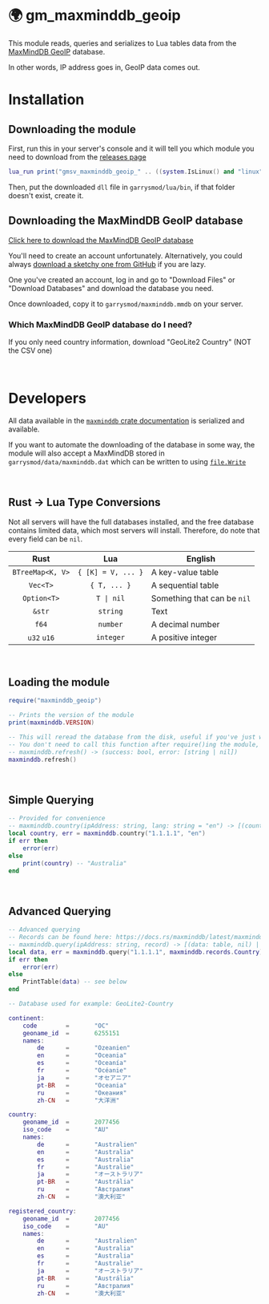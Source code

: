 # 🌍 gm_maxminddb_geoip

This module reads, queries and serializes to Lua tables data from the [MaxMindDB GeoIP](https://www.maxmind.com/en/geoip2-services-and-databases) database.

In other words, IP address goes in, GeoIP data comes out.

# Installation

## Downloading the module

First, run this in your server's console and it will tell you which module you need to download from the [releases page](https://github.com/WilliamVenner/gm_maxminddb_geoip/releases)

```lua
lua_run print("gmsv_maxminddb_geoip_" .. ((system.IsLinux() and "linux" .. (jit.arch == "x86" and "" or "64")) or (system.IsWindows() and "win" .. (jit.arch == "x86" and "32" or "64")) or "UNSUPPORTED") .. ".dll")
```

Then, put the downloaded `dll` file in `garrysmod/lua/bin`, if that folder doesn't exist, create it.

## Downloading the MaxMindDB GeoIP database

[Click here to download the MaxMindDB GeoIP database](https://www.maxmind.com/en/geoip2-services-and-databases)

You'll need to create an account unfortunately. Alternatively, you could always [download a sketchy one from GitHub](https://github.com/search?l=&q=extension%3Ammdb&type=code) if you are lazy.

One you've created an account, log in and go to "Download Files" or "Download Databases" and download the database you need.

Once downloaded, copy it to `garrysmod/maxminddb.mmdb` on your server.

### Which MaxMindDB GeoIP database do I need?

If you only need country information, download "GeoLite2 Country" (NOT the CSV one)

<br>

# Developers

All data available in the [`maxminddb` crate documentation](https://docs.rs/maxminddb/0.21.0/maxminddb) is serialized and available.

If you want to automate the downloading of the database in some way, the module will also accept a MaxMindDB stored in `garrysmod/data/maxminddb.dat` which can be written to using [`file.Write`](https://wiki.facepunch.com/gmod/file.Write)

<br>

## Rust -> Lua Type Conversions

Not all servers will have the full databases installed, and the free database contains limited data, which most servers will install. Therefore, do note that every field can be `nil`.

|        Rust       |           Lua           | English                     |
|:-----------------:|:-----------------------:|-----------------------------|
| `BTreeMap<K, V>`  | `{ [K] = V, ... }`      | A key-value table           |
| `Vec<T>`          | `{ T, ... }`            | A sequential table          |
| `Option<T>`       | `T \| nil`              | Something that can be `nil` |
| `&str`            | `string`                | Text                        |
| `f64`             | `number`                | A decimal number            |
| `u32` `u16`       | `integer`               | A positive integer          |

<br>

## Loading the module

```lua
require("maxminddb_geoip")

-- Prints the version of the module
print(maxminddb.VERSION)

-- This will reread the database from the disk, useful if you've just written to garrysmod/data/maxminddb.dat
-- You don't need to call this function after require()ing the module, it will load automatically
-- maxminddb.refresh() -> (success: bool, error: [string | nil])
maxminddb.refresh()
```

<br>

## Simple Querying

```lua
-- Provided for convenience
-- maxminddb.country(ipAddress: string, lang: string = "en") -> [(country: string, nil) | (nil, error: string)]
local country, err = maxminddb.country("1.1.1.1", "en")
if err then
    error(err)
else
    print(country) -- "Australia"
end
```

<br>

## Advanced Querying

```lua
-- Advanced querying
-- Records can be found here: https://docs.rs/maxminddb/latest/maxminddb/0.21.0
-- maxminddb.query(ipAddress: string, record) -> [(data: table, nil) | (nil, error: string)]
local data, err = maxminddb.query("1.1.1.1", maxminddb.records.Country)
if err then
    error(err)
else
    PrintTable(data) -- see below
end
```

```lua
-- Database used for example: GeoLite2-Country

continent:
    code        =       "OC"
    geoname_id  =       6255151
    names:
        de      =       "Ozeanien"
        en      =       "Oceania"
        es      =       "Oceanía"
        fr      =       "Océanie"
        ja      =       "オセアニア"
        pt-BR   =       "Oceania"
        ru      =       "Океания"
        zh-CN   =       "大洋洲"

country:
    geoname_id  =       2077456
    iso_code    =       "AU"
    names:
        de      =       "Australien"
        en      =       "Australia"
        es      =       "Australia"
        fr      =       "Australie"
        ja      =       "オーストラリア"
        pt-BR   =       "Austrália"
        ru      =       "Австралия"
        zh-CN   =       "澳大利亚"

registered_country:
    geoname_id  =       2077456
    iso_code    =       "AU"
    names:
        de      =       "Australien"
        en      =       "Australia"
        es      =       "Australia"
        fr      =       "Australie"
        ja      =       "オーストラリア"
        pt-BR   =       "Austrália"
        ru      =       "Австралия"
        zh-CN   =       "澳大利亚"
```